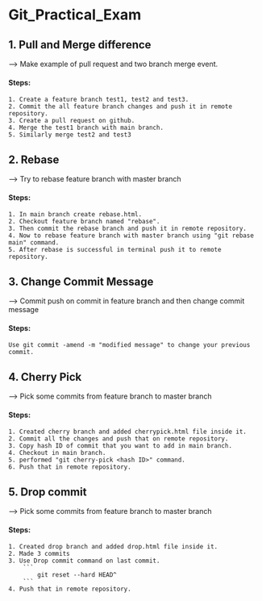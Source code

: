 # Git_Practical_Exam
## 1. Pull and Merge difference
--> Make example of pull request and two branch merge event.
#### Steps:
    1. Create a feature branch test1, test2 and test3.   
    2. Commit the all feature branch changes and push it in remote repository.   
    3. Create a pull request on github.    
    4. Merge the test1 branch with main branch.
    5. Similarly merge test2 and test3
## 2. Rebase
--> Try to rebase feature branch with master branch 
#### Steps:
    1. In main branch create rebase.html.
    2. Checkout feature branch named "rebase".  
    3. Then commit the rebase branch and push it in remote repository.    
    4. Now to rebase feature branch with master branch using "git rebase main" command.
    5. After rebase is successful in terminal push it to remote repository.
## 3. Change Commit Message 
--> Commit push on commit in feature branch and then change commit message
#### Steps:
    Use git commit -amend -m "modified message" to change your previous commit.

## 4. Cherry Pick
--> Pick some commits from feature branch to master branch
#### Steps:
    1. Created cherry branch and added cherrypick.html file inside it.
    2. Commit all the changes and push that on remote repository.
    3. Copy hash ID of commit that you want to add in main branch.
    4. Checkout in main branch.
    5. performed "git cherry-pick <hash ID>" command.
    6. Push that in remote repository.
## 5. Drop commit
--> Pick some commits from feature branch to master branch
#### Steps:
    1. Created drop branch and added drop.html file inside it.
    2. Made 3 commits
    3. Use Drop commit command on last commit.
        ```
            git reset --hard HEAD^
        ```
    4. Push that in remote repository.



